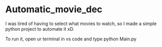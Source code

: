 # Automatic_movie_dec
I was tired of having to select what movies to watch, so I made a simple python project to automate it xD. 

To run it, open ur terminal in vs code and type python Main.py

